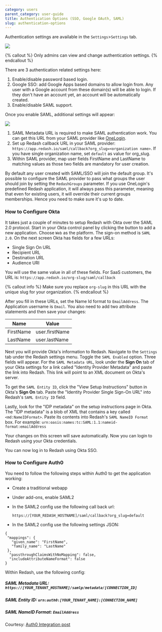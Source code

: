 ```yaml
---
category: users
parent_category: user-guide
title: Authentication Options (SSO, Google OAuth, SAML)
slug: authentication-options
---
```


Authentication settings are available in the `Settings`>`Settings` tab.

![](/assets/images/docs/gitbook/settings-saml.png)

{% callout %}
Only admins can view and change authentication settings.
{% endcallout %}

There are 3 authentication related settings here:

1. Enable/disable password based login.
2. Google SSO: add Google Apps based domains to allow login from. Any user with a Google account from these domain(s) will be able to login. If they don't have an account yet, an account will be automatically created.
3. Enable/disable SAML support.

Once you enable SAML, additional settings will appear:

![](/assets/images/docs/gitbook/saml-details.png)

1. SAML Metadata URL is required to make SAML authentication work. You can get this URL from your SAML provider like [OneLogin](https://www.onelogin.com/connector/redash).
2. Set up Redash callback URL in your SAML provider: `https://app.redash.io/saml/callback?org_slug=<organization name>`. If you have single organization name, set `default` as value for org_slug.
3. Within SAML provider, map user fields FirstName and LastName to matching values as those two fields are mandatory for user creation.

By default any user created with SAML/SSO will join the default group. It's possible to configure the SAML provider to pass what groups the user should join by setting the `RedashGroups` parameter. If you use OneLogin's predefined Redash application, it will always pass this parameter, meaning that even for existing users, it will override their current groups memberships. Hence you need to make sure it's up to date.

### How to Configure Okta

It takes just a couple of minutes to setup Redash with Okta over the SAML 2.0 protocol. Start in your Okta control panel by clicking the button to add a new application. Choose `Web` as the platform. The sign-on method is `SAML 2.0`. On the next screen Okta has fields for a few URLs:

+ Single Sign On URL
+ Recipient URL
+ Destination URL
+ Audience URI

You will use the same value in all of these fields. For SaaS customers, the URL is: `https://app.redash.io/org-slug/saml/callback`

{% callout info %}
Make sure you replace `org-slug` in this URL with the unique slug for your organization.
{% endcallout %}

After you fill in these URLs, set the Name Id format to `EmailAddress`. The Application username is `Email`. You also need to add two attribute statements and then save your changes:

|    Name |     Value    |
|---------|--------------|
|FirstName|user.firstName|
|LastName |user.lastName |

Next you will provide Okta's information to Redash. Navigate to the `Settings` tab under the Redash settings menu. Toggle the `SAML Enabled` option. Three fields will appear. For the `SAML Metadata URL`, look under the **Sign On** tab of your Okta settings for a link called "Identity Provider Metadata" and paste the link into Redash. This link will point to an XML document on Okta's server.

To get the `SAML Entity ID`, click the "View Setup Instructions" button in Okta's **Sign On** tab. Paste the "Identity Provider Single Sign-On URL" into Redash's `SAML Entity ID` field.  

Lastly, look for the "IDP metadata" on the setup instructions page in Okta. The "IDP metadata" is a blob of XML that contains a key called `<md:NameIDFormat>`. Paste its contents into Redash's `SAML NameID Format` box. For example: `urn:oasis:names:tc:SAML:1.1:nameid-format:emailAddress`

Your changes on this screen will save automatically. Now you can login to Redash using your Okta credentials.

You can now log in to Redash using Okta SSO.

### How to Configure Auth0

You need to follow the following steps within Auth0 to get the application working: 
 * Create a traditional webapp
 * Under add-ons, enable SAML2
 * In the SAML2 config use the following call back url:
 
    `https://[YOUR_REDASH_HOSTNAME]/saml/callback?org_slug=default`
 
 * In the SAML2 config use the following settings JSON:

  `{`<br/>
  ` "mappings": {`<br/>
  `   "given_name": "FirstName",`</br>
  `   "family_name": "LastName"`</br>
  ` },`</br>
  `  "passthroughClaimsWithNoMapping": false,`</br>
  `  "includeAttributeNameFormat": false`</br>
  `}`</br>


  Within Redash, use the following config:
  
  ##### SAML Metadata URL: `https://[YOUR_TENANT_HOSTNAME]/samlp/metadata/[CONNECTION_ID]`</br>
  ##### SAML Entity ID: `urn:auth0:[YOUR_TENANT_NAME]:[CONNECTION_NAME]`</br>
  ##### SAML NameID Format: `EmailAddress`</br>

Courtesy: [Auth0 Integration post](https://discuss.redash.io/t/auth0-integration/586/5)
